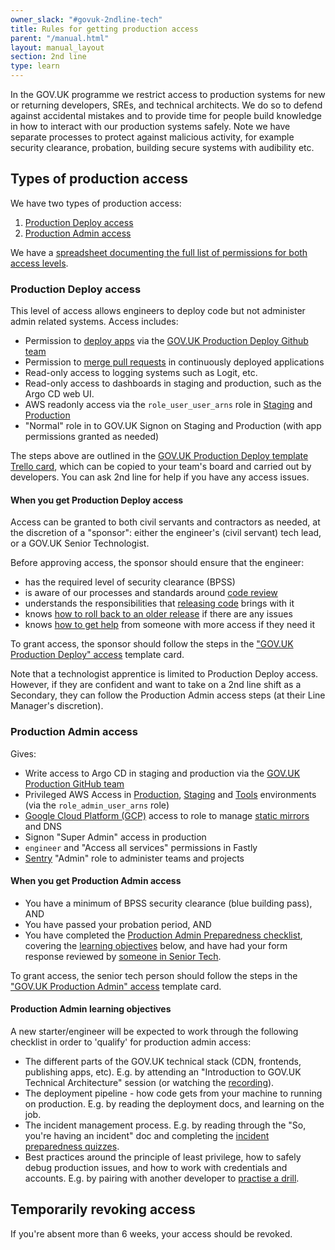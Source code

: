 ```yaml
---
owner_slack: "#govuk-2ndline-tech"
title: Rules for getting production access
parent: "/manual.html"
layout: manual_layout
section: 2nd line
type: learn
---
```


In the GOV.UK programme we restrict access to production systems for new or
returning developers, SREs, and technical architects. We do so to defend
against accidental mistakes and to provide time for people build knowledge in
how to interact with our production systems safely. Note we have separate
processes to protect against malicious activity, for example security
clearance, probation, building secure systems with audibility etc.

## Types of production access

We have two types of production access:

1. [Production Deploy access](#production-deploy-access)
2. [Production Admin access](#production-admin-access)

We have a [spreadsheet documenting the full list of permissions for both access levels](https://docs.google.com/spreadsheets/d/1oqy7tKpB8mHBhHQ9jAZu0NR0GKKZXOqtQGBKHYVnpmk/edit?usp=sharing).

### Production Deploy access

This level of access allows engineers to deploy code but not administer admin related
systems. Access includes:

- Permission to [deploy apps](/manual/development-pipeline.html#deployment) via the [GOV.UK Production Deploy Github team](https://github.com/orgs/alphagov/teams/gov-uk-production-deploy)
- Permission to [merge pull requests](/manual/merge-pr.html#header) in continuously deployed applications
- Read-only access to logging systems such as Logit, etc.
- Read-only access to dashboards in staging and production, such as the Argo CD web UI.
- AWS readonly access via the `role_user_user_arns` role in [Staging](https://github.com/alphagov/govuk-aws-data/blob/main/data/infra-security/staging/common.tfvars) and [Production](https://github.com/alphagov/govuk-aws-data/blob/main/data/infra-security/production/common.tfvars)
- "Normal" role in to GOV.UK Signon on Staging and Production (with app permissions granted as needed)

The steps above are outlined in the [GOV.UK Production Deploy template Trello card](https://trello.com/c/S9sex2XU/1391-govuk-production-deploy-access-for-name), which can be copied to
your team's board and carried out by developers. You can ask 2nd line for help if you have
any access issues.

#### When you get Production Deploy access

Access can be granted to both civil servants and contractors as needed, at the discretion of a "sponsor": either the engineer's (civil servant) tech lead, or a GOV.UK Senior Technologist.

Before approving access, the sponsor should ensure that the engineer:

- has the required level of security clearance (BPSS)
- is aware of our processes and standards around [code review](https://gds-way.digital.cabinet-office.gov.uk/manuals/code-review-guidelines.html)
- understands the responsibilities that [releasing code](/manual/development-pipeline.html#deployment) brings with it
- knows [how to roll back to an older release](/kubernetes/manage-app/roll-back-app/#roll-back-your-app) if there are any issues
- knows [how to get help](/manual/ask-for-help.html) from someone with more access if they need it

To grant access, the sponsor should follow the steps in the ["GOV.UK Production Deploy" access](https://trello.com/c/S9sex2XU/3227-govuk-production-deploy-access-for-name) template card.

Note that a technologist apprentice is limited to Production Deploy access. However, if they are confident and want to take on a 2nd line shift as a Secondary, they can follow the Production Admin access steps (at their Line Manager's discretion).

### Production Admin access

Gives:

- Write access to Argo CD in staging and production via the [GOV.UK Production GitHub team](https://github.com/orgs/alphagov/teams/gov-uk-production)
- Privileged AWS Access in [Production](https://github.com/alphagov/govuk-aws-data/blob/master/data/infra-security/production/common.tfvars), [Staging](https://github.com/alphagov/govuk-aws-data/blob/master/data/infra-security/staging/common.tfvars) and [Tools](https://github.com/alphagov/govuk-aws-data/blob/master/data/infra-security/tools/common.tfvars) environments (via the `role_admin_user_arns` role)
- [Google Cloud Platform (GCP)](/manual/google-cloud-platform-gcp.html) access to role to manage [static mirrors](/manual/fall-back-to-mirror.html) and DNS
- Signon "Super Admin" access in production
- `engineer` and "Access all services" permissions in Fastly
- [Sentry](https://sentry.io/settings/govuk/members/) "Admin" role to administer teams and projects

#### When you get Production Admin access

- You have a minimum of BPSS security clearance (blue building pass), AND
- You have passed your probation period, AND
- You have completed the [Production Admin Preparedness checklist](https://docs.google.com/forms/d/e/1FAIpQLSeY5H8ei89AJFaQLuDrd6CpWjCighCvF3d2iXx7QsyJdQjL-Q/viewform), covering the [learning objectives](#production-admin-learning-objectives) below, and have had your form response reviewed by [someone in Senior Tech](/manual/ask-for-help.html#contact-senior-tech).

To grant access, the senior tech person should follow the steps in the ["GOV.UK Production Admin" access](https://trello.com/c/GIHPZi2o/3226-production-admin-access-for-2nd-line) template card.

#### Production Admin learning objectives

A new starter/engineer will be expected to work through the following checklist in order to 'qualify' for production admin access:

- The different parts of the GOV.UK technical stack (CDN, frontends, publishing apps, etc). E.g. by attending an "Introduction to GOV.UK Technical Architecture" session (or watching the [recording](https://drive.google.com/file/d/1-az_Y_JeKJ2Xhqrc7VNVt1sKOTEpHbcM/view)).
- The deployment pipeline - how code gets from your machine to running on production. E.g. by reading the deployment docs, and learning on the job.
- The incident management process. E.g. by reading through the "So, you're having an incident" doc and completing the [incident preparedness quizzes](https://drive.google.com/drive/folders/1X9eGQMIl9ifb3X2jYcdjqrt01P9JYJzR).
- Best practices around the principle of least privilege, how to safely debug production issues, and how to work with credentials and accounts. E.g. by pairing with another developer to [practise a drill](/manual/2nd-line-drills.html).

## Temporarily revoking access

If you're absent more than 6 weeks, your access should be revoked.

